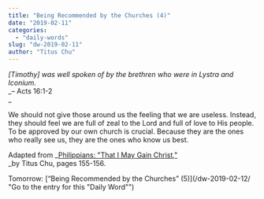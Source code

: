 ```yaml
---
title: "Being Recommended by the Churches (4)"
date: "2019-02-11"
categories: 
  - "daily-words"
slug: "dw-2019-02-11"
author: "Titus Chu"
---
```


_\[Timothy\] was well spoken of by the brethren who were in Lystra and Iconium._  
_– Acts 16:1-2  
_

We should not give those around us the feeling that we are useless. Instead, they should feel we are full of zeal to the Lord and full of love to His people. To be approved by our own church is crucial. Because they are the ones who really see us, they are the ones who know us best.

Adapted from _[Philippians: "That I May Gain Christ,"](/book-philippians/ "Go to the listing for this book")  
_by Titus Chu, pages 155-156.

Tomorrow: [“Being Recommended by the Churches” (5)](/dw-2019-02-12/ "Go to the entry for this "Daily Word"")
